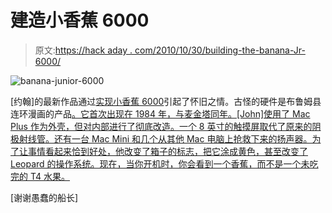 # 建造小香蕉 6000

> 原文:[https://hack aday . com/2010/10/30/building-the-banana-Jr-6000/](https://hackaday.com/2010/10/30/building-the-banana-jr-6000/)

![](../Images/d7acf12e0789f90e7a75635506298e25.png "banana-junior-6000")

[约翰]的最新作品通过[实现小香蕉 6000](http://retromaccast.ning.com/profiles/blogs/our-quest-is-at-an-end)引起了怀旧之情。古怪的硬件是布鲁姆县连环漫画的产品[。它首次出现在 1984 年，与麦金塔同年。[John]使用了 Mac Plus 作为外壳，但对内部进行了彻底改造。一个 8 英寸的触摸屏取代了原来的阴极射线管。还有一台 Mac Mini 和几个从其他 Mac 电脑上抢救下来的扬声器。为了让事情看起来恰到好处，他改变了箱子的标志，把它涂成黄色，甚至改变了 Leopard 的操作系统。现在，当你开机时，你会看到一个香蕉，而不是一个未吃完的 T4 水果。](http://en.wikipedia.org/wiki/Banana_Jr._6000#Banana_Jr._6000)

[谢谢愚蠢的船长]
